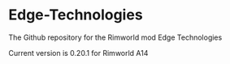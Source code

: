# Edge-Technologies
The Github repository for the Rimworld mod Edge Technologies

Current version is 0.20.1 for Rimworld A14